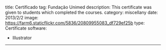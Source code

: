 title: Certificado
tag: Fundação Unimed
description: This certificate was given to students which completed the courses.
category: miscellany
date: 2013/2/2
image: https://farm6.staticflickr.com/5836/20809955083_df729ef25b
type: Certificate
software:
- Illustrator
---
